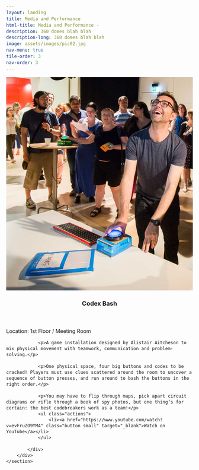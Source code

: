```yaml
---
layout: landing
title: Media and Performance
html-title: Media and Performance -
description: 360 domes blah blah
description-long: 360 domes blah blah
image: assets/images/pic02.jpg
nav-menu: true
tile-order: 3
nav-order: 3
---
```


<!-- Main -->
<div id="main" class="alt games">

<!-- Two -->
<section id="two" class="spotlights">
	<section>
		<i class="image">
		<img src="assets/images/gameplay-games-codexbash1.jpg"  />
		</i>
		<div class="content">
			<div class="inner">
				<header class="major smallmargin">
					<h3>Codex Bash</h3>
				</header>
				<div class="boxed">Location: 1st Floor / Meeting Room</div>

				<p>A game installation designed by Alistair Aitcheson to mix physical movement with teamwork, communication and problem-solving.</p>

				<p>One physical space, four big buttons and codes to be cracked! Players must use clues scattered around the room to uncover a sequence of button presses, and run around to bash the buttons in the right order.</p>

				<p>You may have to flip through maps, pick apart circuit diagrams or rifle through a book of spy photos, but one thing’s for certain: the best codebreakers work as a team!</p>
				<ul class="actions">
					<li><a href="https://www.youtube.com/watch?v=evFruZO9YM4" class="button small" target="_blank">Watch on YouTube</a></li>
				</ul>
				
			</div>
		</div>
	</section>
	
</section>


</div>